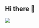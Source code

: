 ## Hi there 👋

<a href="https://massive-jury-352.notion.site/Sunwoo-Lim-16fc0ddcfbe98072bfcdd0438d6ca991?pvs=74" target="_blank"><img src="https://img.shields.io/badge/notion-000000?style=plastic&logo=appveyor&logoColor=000000"/></a>
